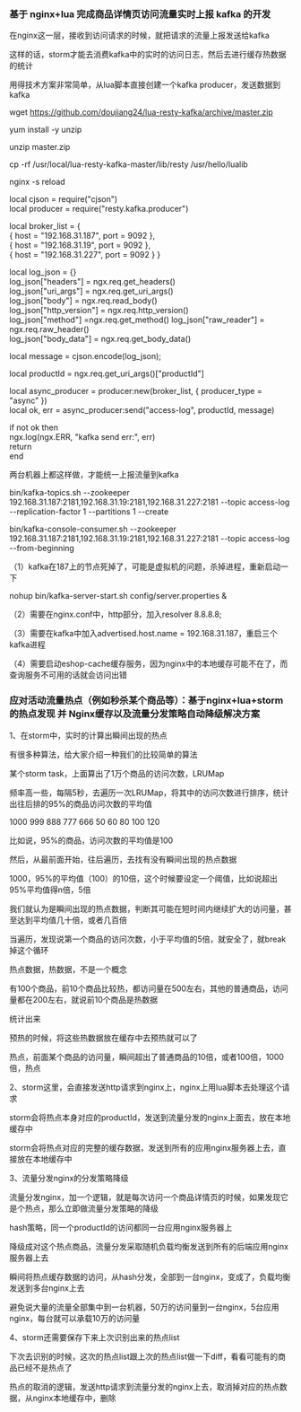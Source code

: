 ### 基于 nginx+lua 完成商品详情页访问流量实时上报 kafka 的开发

在nginx这一层，接收到访问请求的时候，就把请求的流量上报发送给kafka

这样的话，storm才能去消费kafka中的实时的访问日志，然后去进行缓存热数据的统计

用得技术方案非常简单，从lua脚本直接创建一个kafka producer，发送数据到kafka

wget https://github.com/doujiang24/lua-resty-kafka/archive/master.zip

yum install -y unzip

unzip master.zip

cp -rf /usr/local/lua-resty-kafka-master/lib/resty /usr/hello/lualib

nginx -s reload

local cjson = require("cjson")  
local producer = require("resty.kafka.producer")  

local broker_list = {  
    { host = "192.168.31.187", port = 9092 },  
    { host = "192.168.31.19", port = 9092 },  
    { host = "192.168.31.227", port = 9092 }
}

local log_json = {}  
log_json["headers"] = ngx.req.get_headers()  
log_json["uri_args"] = ngx.req.get_uri_args()  
log_json["body"] = ngx.req.read_body()  
log_json["http_version"] = ngx.req.http_version()  
log_json["method"] =ngx.req.get_method() 
log_json["raw_reader"] = ngx.req.raw_header()  
log_json["body_data"] = ngx.req.get_body_data()  

local message = cjson.encode(log_json);  

local productId = ngx.req.get_uri_args()["productId"]

local async_producer = producer:new(broker_list, { producer_type = "async" })   
local ok, err = async_producer:send("access-log", productId, message)  

if not ok then  
    ngx.log(ngx.ERR, "kafka send err:", err)  
    return  
end

两台机器上都这样做，才能统一上报流量到kafka

bin/kafka-topics.sh --zookeeper 192.168.31.187:2181,192.168.31.19:2181,192.168.31.227:2181 --topic access-log --replication-factor 1 --partitions 1 --create

bin/kafka-console-consumer.sh --zookeeper 192.168.31.187:2181,192.168.31.19:2181,192.168.31.227:2181 --topic access-log --from-beginning

（1）kafka在187上的节点死掉了，可能是虚拟机的问题，杀掉进程，重新启动一下

nohup bin/kafka-server-start.sh config/server.properties &

（2）需要在nginx.conf中，http部分，加入resolver 8.8.8.8;

（3）需要在kafka中加入advertised.host.name = 192.168.31.187，重启三个kafka进程

（4）需要启动eshop-cache缓存服务，因为nginx中的本地缓存可能不在了，而查询服务不可用的话就会访问出错



### 应对活动流量热点（例如秒杀某个商品等）：基于nginx+lua+storm的热点发现 并 Nginx缓存以及流量分发策略自动降级解决方案

1、在storm中，实时的计算出瞬间出现的热点

有很多种算法，给大家介绍一种我们的比较简单的算法

某个storm task，上面算出了1万个商品的访问次数，LRUMap

频率高一些，每隔5秒，去遍历一次LRUMap，将其中的访问次数进行排序，统计出往后排的95%的商品访问次数的平均值

1000
999
888
777
666
50
60
80
100
120

比如说，95%的商品，访问次数的平均值是100

然后，从最前面开始，往后遍历，去找有没有瞬间出现的热点数据

1000，95%的平均值（100）的10倍，这个时候要设定一个阈值，比如说超出95%平均值得n倍，5倍

我们就认为是瞬间出现的热点数据，判断其可能在短时间内继续扩大的访问量，甚至达到平均值几十倍，或者几百倍

当遍历，发现说第一个商品的访问次数，小于平均值的5倍，就安全了，就break掉这个循环

热点数据，热数据，不是一个概念

有100个商品，前10个商品比较热，都访问量在500左右，其他的普通商品，访问量都在200左右，就说前10个商品是热数据

统计出来

预热的时候，将这些热数据放在缓存中去预热就可以了

热点，前面某个商品的访问量，瞬间超出了普通商品的10倍，或者100倍，1000倍，热点

2、storm这里，会直接发送http请求到nginx上，nginx上用lua脚本去处理这个请求

storm会将热点本身对应的productId，发送到流量分发的nginx上面去，放在本地缓存中

storm会将热点对应的完整的缓存数据，发送到所有的应用nginx服务器上去，直接放在本地缓存中

3、流量分发nginx的分发策略降级

流量分发nginx，加一个逻辑，就是每次访问一个商品详情页的时候，如果发现它是个热点，那么立即做流量分发策略的降级

hash策略，同一个productId的访问都同一台应用nginx服务器上

降级成对这个热点商品，流量分发采取随机负载均衡发送到所有的后端应用nginx服务器上去

瞬间将热点缓存数据的访问，从hash分发，全部到一台nginx，变成了，负载均衡发送到多台nginx上去

避免说大量的流量全部集中到一台机器，50万的访问量到一台nginx，5台应用nginx，每台就可以承载10万的访问量

4、storm还需要保存下来上次识别出来的热点list

下次去识别的时候，这次的热点list跟上次的热点list做一下diff，看看可能有的商品已经不是热点了

热点的取消的逻辑，发送http请求到流量分发的nginx上去，取消掉对应的热点数据，从nginx本地缓存中，删除
